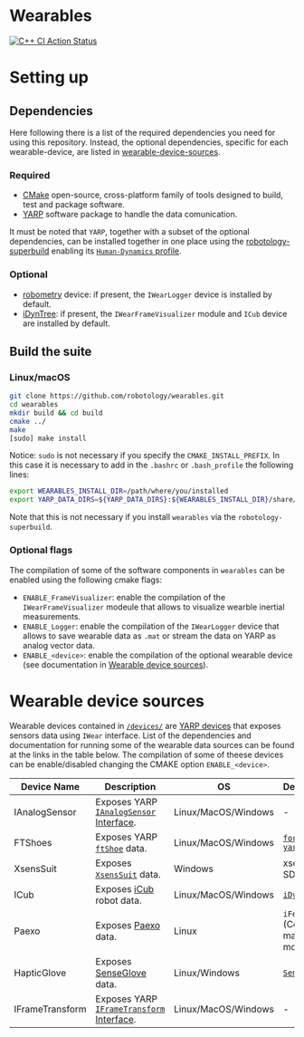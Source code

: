 # Wearables

[![C++ CI Action Status](https://github.com/robotology/wearables/workflows/C++%20CI%20Workflow/badge.svg)](https://github.com/robotology/wearables/actions/workflows/ci.yml)

# Setting up
## Dependencies
Here following there is a list of the required dependencies you need for using this repository. Instead, the optional dependencies, specific for each wearable-device, are listed in [wearable-device-sources](#wearable-device-sources).

### Required
* [CMake](https://cmake.org/download/) open-source, cross-platform family of tools designed to build, test and package software.
* [YARP](http://www.yarp.it/) software package to handle the data comunication.

It must be noted that `YARP`, together with a subset of the optional dependencies, can be installed together in one place using the [robotology-superbuild](https://github.com/robotology/robotology-superbuild) enabling its [`Human-Dynamics` profile](https://github.com/robotology/robotology-superbuild#human-dynamics).

### Optional
* [robometry](https://github.com/robotology/robometry) device: if present, the `IWearLogger` device is installed by default.
* [iDynTree](https://github.com/robotology/idyntree): if present, the `IWearFrameVisualizer` module and `ICub` device are installed by default.

## Build the suite
### Linux/macOS

```sh
git clone https://github.com/robotology/wearables.git
cd wearables
mkdir build && cd build
cmake ../
make
[sudo] make install
```
Notice: `sudo` is not necessary if you specify the `CMAKE_INSTALL_PREFIX`. In this case it is necessary to add in the `.bashrc` or `.bash_profile` the following lines:
``` sh
export WEARABLES_INSTALL_DIR=/path/where/you/installed
export YARP_DATA_DIRS=${YARP_DATA_DIRS}:${WEARABLES_INSTALL_DIR}/share/yarp
```
Note that this is not necessary if you install `wearables` via the `robotology-superbuild`.

### Optional flags
The compilation of some of the software components in `wearables` can be enabled using the following cmake flags:
- `ENABLE_FrameVisualizer`: enable the compilation of the `IWearFrameVisualizer` modeule that allows to visualize wearble inertial measurements.
- `ENABLE_Logger`: enable the compilation of the `IWearLogger` device that allows to save wearable data as `.mat` or stream the data on YARP as analog vector data.
- `ENABLE_<device>`: enable the compilation of the optional wearable device (see documentation in [Wearable device sources](#wearable-device-sources)).


# Wearable device sources
Wearable devices contained in [`/devices/`](/devices) are [YARP devices](http://www.yarp.it/git-master/note_devices.html) that exposes sensors data using `IWear` interface. List of the dependencies and documentation for running some of the wearable data sources can be found at the links in the table below. The compilation of some of theese devices can be enable/disabled changing the CMAKE option `ENABLE_<device>`.

| Device Name | Description | OS | Dependencies| Documentation |
|---------------|------|---------------|----------------------------------------------------------|------|
| IAnalogSensor | Exposes YARP [`IAnalogSensor` Interface](http://www.yarp.it/git-master/classyarp_1_1dev_1_1IAnalogSensor.html). |  Linux/MacOS/Windows  | - |  - |
| FTShoes | Exposes YARP [`ftShoe`](https://github.com/robotology/forcetorque-yarp-devices/tree/master/ftShoe) data. |  Linux/MacOS/Windows   | [`forcetorque-yarp-devices`](https://github.com/robotology/forcetorque-yarp-devices) | [:books:](/doc/How-to-run-FTshoes.md) |
| XsensSuit | Exposes [`XsensSuit`](https://www.xsens.com/motion-capture) data. |  Windows   | xsens MVN SDK 2018.0.3 | [:books:](/doc/How-to-run-XsensSuit.md) |
| ICub | Exposes [iCub](https://icub.iit.it/) robot data. |  Linux/MacOS/Windows   | [`iDynTree`](https://github.com/robotology/idyntree) | [:books:](/doc/How-to-run-iCub-as-wearable-source.md) |
| Paexo | Exposes [Paexo](https://paexo.com/?lang=en) data. |  Linux  | `iFeelDriver` (Contact the maintainer for more details) | - |
| HapticGlove | Exposes [SenseGlove](https://www.senseglove.com/product/developers-kit/) data. |  Linux/Windows  | [`SenseGloveSDK`](https://github.com/Adjuvo/SenseGlove-API) | [:books:](./doc/How-to-compile-and-run-HapticGlove.md) |
| IFrameTransform | Exposes YARP [`IFrameTransform` Interface](http://www.yarp.it/git-master/classyarp_1_1dev_1_1IFrameTransform.html). |  Linux/MacOS/Windows  | - |  - |
